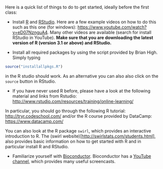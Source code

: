 Here is a quick list of things to do to get started, ideally before the first class:
- Install [R](http://cran.r-project.org/) and [RStudio](http://www.rstudio.com/). Here are a few example videos on how to do this such as this one (for windows): https://www.youtube.com/watch?v=eD07NznguA4. Many other videos are available (search for install RStudio in YouTube).
**Make sure that you are downloading the latest version of R (version 3.1 or above) and RStudio.**

- Install all required packages by using the script provided by Brian High. Simply typing 
```r 
source("installallpkgs.R")
``` 
in the R studio should work.
As an alternative you can also also click on the `source` button in RStudio.

- If you have never used R before, please have a look at the following material and links from Rstudio: http://www.rstudio.com/resources/training/online-learning/

In particular, you should go through the following R tutorial: http://tryr.codeschool.com/ and/or the R course provided by DataCamp: https://www.datacamp.com/

You can also look at the R package `swirl`, which provides an interactive introduction to R. The (swirl website)[http://swirlstats.com/students.html], also provides basic information on how to get started
with R and in particular install R and RStudio. 

- Familiarize yourself with [Bioconductor](http://www.bioconductor.org). Bioconductor has a [YouTube channel](https://www.youtube.com/user/bioconductor), which provides many useful screencasts. 
